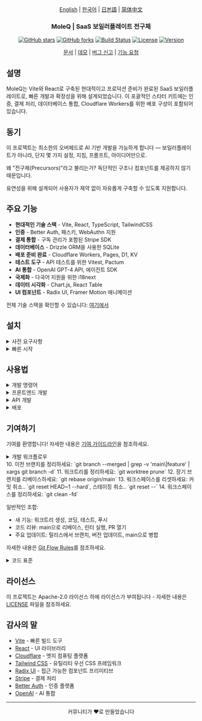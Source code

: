 <div align="center">

[English](../README.md) | [한국어](README.md) | [日본語](../ja/README.md) | [简体中文](../zh/README.md)

### MoleQ | SaaS 보일러플레이트 전구체

[![GitHub stars](https://img.shields.io/github/stars/yourusername/vite-saas-boilerplate?style=social)](https://github.com/yourusername/vite-saas-boilerplate/stargazers)
[![GitHub forks](https://img.shields.io/github/forks/yourusername/vite-saas-boilerplate?style=social)](https://github.com/yourusername/vite-saas-boilerplate/network/members)
[![Build Status](https://img.shields.io/github/actions/workflow/status/yourusername/vite-saas-boilerplate/ci.yml?branch=main)](https://github.com/yourusername/vite-saas-boilerplate/actions)
[![License](https://img.shields.io/badge/license-Apache%202.0-blue.svg)](LICENSE)
[![Version](https://img.shields.io/github/package-json/v/yourusername/vite-saas-boilerplate)](package.json)

[문서](https://github.com/yourusername/vite-saas-boilerplate/wiki) | [데모](https://vite-saas-demo.vercel.app) | [버그 신고](https://github.com/yourusername/vite-saas-boilerplate/issues) | [기능 요청](https://github.com/yourusername/vite-saas-boilerplate/issues)

</div>


## 설명

MoleQ는 Vite와 React로 구축된 현대적이고 프로덕션 준비가 완료된 SaaS 보일러플레이트로, 빠른 개발과 확장성을 위해 설계되었습니다. 이 포괄적인 스타터 키트에는 인증, 결제 처리, 데이터베이스 통합, Cloudflare Workers를 위한 배포 구성이 포함되어 있습니다.

## 동기

이 프로젝트는 최소한의 오버헤드로 AI 기반 개발을 가능하게 합니다 — 보일러플레이트가 아니라, 단지 몇 가지 설정, 지침, 프롬프트, 아이디어만으로.

왜 "전구체(Precursors)"라고 불리는가? 독단적인 구조나 컴포넌트를 제공하지 않기 때문입니다.

유연성을 위해 설계되어 사용자가 제약 없이 자유롭게 구축할 수 있도록 지원합니다.

## 주요 기능

- **현대적인 기술 스택** - Vite, React, TypeScript, TailwindCSS
- **인증** - Better Auth, 패스키, WebAuthn 지원
- **결제 통합** - 구독 관리가 포함된 Stripe SDK
- **데이터베이스** - Drizzle ORM을 사용한 SQLite
- **배포 준비 완료** - Cloudflare Workers, Pages, D1, KV
- **테스트 도구** - API 테스트를 위한 Vitest, Pactum
- **AI 통합** - OpenAI GPT-4 API, 에이전트 SDK
- **국제화** - 다국어 지원을 위한 i18next
- **데이터 시각화** - Chart.js, React Table
- **UI 컴포넌트** - Radix UI, Framer Motion 애니메이션


전체 기술 스택을 확인할 수 있습니다: [여기에서](.github/prompts/essential/tech_stack.yaml)

## 설치

<details><summary>사전 요구사항</summary>

- Node.js 18+ 또는 Bun
- pnpm (권장) 또는 npm
- Cloudflare 계정 (배포용)

</details>

<details><summary>빠른 시작</summary>

1. **저장소 복제**
   ```bash
   git clone https://github.com/yourusername/vite-saas-boilerplate.git
   cd vite-saas-boilerplate
   ```

2. **의존성 설치**
   ```bash
   pnpm install
   ```

3. **환경 변수 설정**
   ```bash
   cp .env.example .env.local
   ```
   설정에 맞게 `.env.local`을 편집하세요

4. **데이터베이스 마이그레이션 실행**
   ```bash
   pnpm db:migrate
   pnpm db:seed
   ```

5. **개발 서버 시작**
   ```bash
   pnpm dev
   ```

애플리케이션은 `http://localhost:5173`에서 사용할 수 있습니다

</details>


## 사용법

<details><summary>개발 명령어</summary>

```bash
# 개발 서버 시작
pnpm dev

# 프로덕션용 빌드
pnpm build

# 테스트 실행
pnpm test

# 린팅 실행
pnpm lint

# 코드 포맷팅
pnpm format

# 데이터베이스 작업
pnpm db:migrate
pnpm db:seed
pnpm db:studio
```

</details>

<details><summary>프론트엔드 개발</summary>

프론트엔드는 Vite와 React로 구축되었으며, 다음 기능을 제공합니다:

```tsx
// 인증이 포함된 컴포넌트 예제
import { useAuth } from '@/hooks/useAuth'
import { Button } from '@/components/ui/button'

export function Dashboard() {
  const { user, logout } = useAuth()

  return (
    <div className="p-6">
      <h1>환영합니다, {user?.name}님!</h1>
      <Button onClick={logout}>로그아웃</Button>
    </div>
  )
}
```

</details>

<details><summary>API 개발</summary>

API는 Cloudflare Workers로 구축되었습니다:

```typescript
// API 핸들러 예제
import { createHandler } from '@/utils/handler'

export const getUserProfile = createHandler(async (request, env) => {
  const userId = await validateAuth(request)
  const user = await env.DB.prepare(
    'SELECT * FROM users WHERE id = ?'
  ).bind(userId).first()

  return Response.json(user)
})
```

</details>

<details><summary>배포</summary>

Cloudflare로 배포:

```bash
# API 배포
pnpm deploy:api

# 프론트엔드 배포
pnpm deploy:frontend

# 전체 배포
pnpm deploy
```

</details>

## 기여하기

기여를 환영합니다! 자세한 내용은 [기여 가이드라인](CONTRIBUTING.md)을 참조하세요.

<details><summary>개발 워크플로우</summary>

1. 저장소를 포크/클론하거나 가져오세요: `git clone <repo-url>` 또는 `git fetch --prune`
2. 워크트리를 생성하세요 (명시적 브랜치 이름으로): `git worktree add -b feature/123 .worktrees/feature/123 origin/main`
   - 워크트리 디렉토리에 새 브랜치 `feature/123`을 생성합니다.
   - 완전한 표현으로는 `git worktree add -b <prefix>/<version> .worktrees/<prefix>/<user>/<name>/<date>/<version> <remote>/<remote-branch>`
   - 접두사는 `develop`, `feature`, `fix`, `release` 등이 가능합니다.
3. 코딩 표준을 따라 변경사항을 만드세요: `$editor .worktrees/feature/123`
4. 테스트를 실행하세요: `pnpm test`
5. 린팅을 실행하세요: `pnpm lint`
6. 변경사항을 커밋하세요: `git commit -m 'Add amazing feature'`
7. 브랜치에 푸시하세요: `git push origin feature/123`
8. 풀 리퀘스트를 열어주세요: `gh pr create`

(선택사항):
9. main을 브랜치로 병합하세요: `git switch main`, `git merge feature/123`
10. 이전 브랜치를 정리하세요: `git branch --merged | grep -v 'main\|feature' | xargs git branch -d`
11. 워크트리를 정리하세요: `git worktree prune`
12. 장기 브랜치를 리베이스하세요: `git rebase origin/main`
13. 워크스페이스를 리셋하세요: 커밋 취소.. `git reset HEAD~1 --hard`, 스테이징 취소.. `git reset --`
14. 워크스페이스를 정리하세요: `git clean -fd`

일반적인 조합:

* 새 기능: 워크트리 생성, 코딩, 테스트, 푸시
* 코드 리뷰: main으로 리베이스, 린터 실행, PR 열기
* 주요 업데이트: 릴리스에서 브랜치, 버전 업데이트, main으로 병합

자세한 내용은 [Git Flow Rules](.github/instructions/git-flow-rules.instructions.md)를 참조하세요.

</details>
10. 이전 브랜치를 정리하세요: `git branch --merged | grep -v 'main\|feature' | xargs git branch -d`
11. 워크트리를 정리하세요: `git worktree prune`
12. 장기 브랜치를 리베이스하세요: `git rebase origin/main`
13. 워크스페이스를 리셋하세요: 커밋 취소.. `git reset HEAD~1 --hard`, 스테이징 취소.. `git reset --`
14. 워크스페이스를 정리하세요: `git clean -fd`

일반적인 조합:

* 새 기능: 워크트리 생성, 코딩, 테스트, 푸시
* 코드 리뷰: main으로 리베이스, 린터 실행, PR 열기
* 주요 업데이트: 릴리스에서 브랜치, 버전 업데이트, main으로 병합

자세한 내용은 [Git Flow Rules](.github/instructions/git-flow-rules.instructions.md)를 참조하세요.

</details>

<details><summary>코드 표준</summary>

- 타입 안전성을 위해 TypeScript 사용
- ESLint 및 Prettier 구성 준수
- 새로운 기능에 대한 테스트 작성
- 필요에 따라 문서 업데이트
- 관례적인 커밋 메시지 준수

자세한 내용은 [Project Rules](.github/prompts/essential/project_rules.yaml)를 참조하세요.

</details>

## 라이선스

이 프로젝트는 Apache-2.0 라이선스 하에 라이선스가 부여됩니다 - 자세한 내용은 [LICENSE](LICENSE) 파일을 참조하세요.

## 감사의 말

- [Vite](https://vitejs.dev/) - 빠른 빌드 도구
- [React](https://reactjs.org/) - UI 라이브러리
- [Cloudflare](https://cloudflare.com/) - 엣지 컴퓨팅 플랫폼
- [Tailwind CSS](https://tailwindcss.com/) - 유틸리티 우선 CSS 프레임워크
- [Radix UI](https://radix-ui.com/) - 접근 가능한 컴포넌트 프리미티브
- [Stripe](https://stripe.com/) - 결제 처리
- [Better Auth](https://better-auth.com/) - 인증 플랫폼
- [OpenAI](https://openai.com/) - AI 통합

---

<div align="center">
커뮤니티가 ❤️로 만들었습니다
</div>
